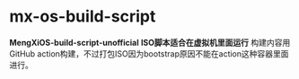 # mx-os-build-script
**MengXiOS-build-script-unofficial**
**ISO脚本适合在虚拟机里面运行**
构建内容用GitHub action构建，不过打包ISO因为bootstrap原因不能在action这种容器里面进行。
